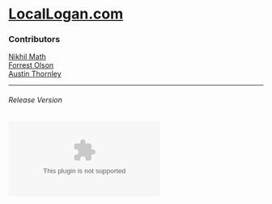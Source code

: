 # [LocalLogan.com](https://www.LocalLogan.com)


### Contributors

[Nikhil Math](https://github.com/NikhilMath) <br>
[Forrest Olson](https://github.com/bojoki) <br>
[Austin Thornley](https://github.com/AustinThornley)

---
###### Release Version
![GitHub release (latest by date)](https://img.shields.io/github/v/release/NikhilMath/locallogan.com)
